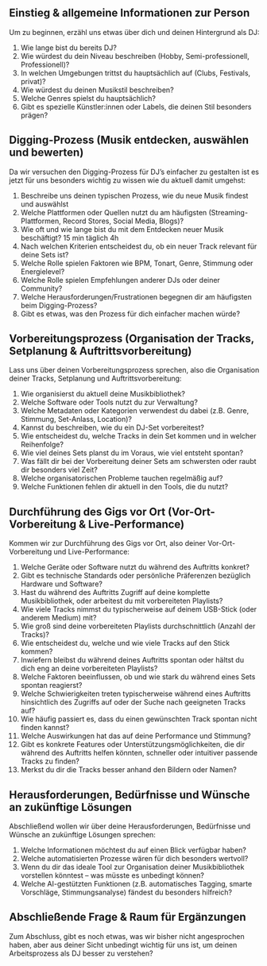## **Einstieg & allgemeine Informationen zur Person**

Um zu beginnen, erzähl uns etwas über dich und deinen Hintergrund als DJ:

1. Wie lange bist du bereits DJ?
2. Wie würdest du dein Niveau beschreiben (Hobby, Semi-professionell, Professionell)?
3. In welchen Umgebungen trittst du hauptsächlich auf (Clubs, Festivals, privat)?
4. Wie würdest du deinen Musikstil beschreiben?
5. Welche Genres spielst du hauptsächlich?
6. Gibt es spezielle Künstler:innen oder Labels, die deinen Stil besonders prägen?

## **Digging-Prozess (Musik entdecken, auswählen und bewerten)**

Da wir versuchen den Digging-Prozess für DJ’s einfacher zu gestalten ist es jetzt für uns besonders wichtig zu wissen wie du aktuell damit umgehst:

1. Beschreibe uns deinen typischen Prozess, wie du neue Musik findest und auswählst
2. Welche Plattformen oder Quellen nutzt du am häufigsten (Streaming-Plattformen, Record Stores, Social Media, Blogs)?
3. Wie oft und wie lange bist du mit dem Entdecken neuer Musik beschäftigt? 15 min täglich 4h
4. Nach welchen Kriterien entscheidest du, ob ein neuer Track relevant für deine Sets ist?
5. Welche Rolle spielen Faktoren wie BPM, Tonart, Genre, Stimmung oder Energielevel?
6. Welche Rolle spielen Empfehlungen anderer DJs oder deiner Community?
7. Welche Herausforderungen/Frustrationen begegnen dir am häufigsten beim Digging-Prozess?
8. Gibt es etwas, was den Prozess für dich einfacher machen würde?

## **Vorbereitungsprozess (Organisation der Tracks, Setplanung & Auftrittsvorbereitung)**

Lass uns über deinen Vorbereitungsprozess sprechen, also die Organisation deiner Tracks, Setplanung und Auftrittsvorbereitung:

1. Wie organisierst du aktuell deine Musikbibliothek?
2. Welche Software oder Tools nutzt du zur Verwaltung?
3. Welche Metadaten oder Kategorien verwendest du dabei (z.B. Genre, Stimmung, Set-Anlass, Location)?
4. Kannst du beschreiben, wie du ein DJ-Set vorbereitest?
5. Wie entscheidest du, welche Tracks in dein Set kommen und in welcher Reihenfolge?
6. Wie viel deines Sets planst du im Voraus, wie viel entsteht spontan?
7. Was fällt dir bei der Vorbereitung deiner Sets am schwersten oder raubt dir besonders viel Zeit?
8. Welche organisatorischen Probleme tauchen regelmäßig auf?
9. Welche Funktionen fehlen dir aktuell in den Tools, die du nutzt?

## **Durchführung des Gigs vor Ort (Vor-Ort-Vorbereitung & Live-Performance)**

Kommen wir zur Durchführung des Gigs vor Ort, also deiner Vor-Ort-Vorbereitung und Live-Performance:

1. Welche Geräte oder Software nutzt du während des Auftritts konkret?
2. Gibt es technische Standards oder persönliche Präferenzen bezüglich Hardware und Software?
3. Hast du während des Auftritts Zugriff auf deine komplette Musikbibliothek, oder arbeitest du mit vorbereiteten Playlists?
4. Wie viele Tracks nimmst du typischerweise auf deinem USB-Stick (oder anderem Medium) mit?
5. Wie groß sind deine vorbereiteten Playlists durchschnittlich (Anzahl der Tracks)?
6. Wie entscheidest du, welche und wie viele Tracks auf den Stick kommen?
7. Inwiefern bleibst du während deines Auftritts spontan oder hältst du dich eng an deine vorbereiteten Playlists?
8. Welche Faktoren beeinflussen, ob und wie stark du während eines Sets spontan reagierst?
9. Welche Schwierigkeiten treten typischerweise während eines Auftritts hinsichtlich des Zugriffs auf oder der Suche nach geeigneten Tracks auf?
10. Wie häufig passiert es, dass du einen gewünschten Track spontan nicht finden kannst?
11. Welche Auswirkungen hat das auf deine Performance und Stimmung?
12. Gibt es konkrete Features oder Unterstützungsmöglichkeiten, die dir während des Auftritts helfen könnten, schneller oder intuitiver passende Tracks zu finden?
13. Merkst du dir die Tracks besser anhand den Bildern oder Namen?

## **Herausforderungen, Bedürfnisse und Wünsche an zukünftige Lösungen**

Abschließend wollen wir über deine Herausforderungen, Bedürfnisse und Wünsche an zukünftige Lösungen sprechen:

1. Welche Informationen möchtest du auf einen Blick verfügbar haben?
2. Welche automatisierten Prozesse wären für dich besonders wertvoll?
3. Wenn du dir das ideale Tool zur Organisation deiner Musikbibliothek vorstellen könntest – was müsste es unbedingt können?
4. Welche AI-gestützten Funktionen (z.B. automatisches Tagging, smarte Vorschläge, Stimmungsanalyse) fändest du besonders hilfreich?

## **Abschließende Frage & Raum für Ergänzungen**

Zum Abschluss, gibt es noch etwas, was wir bisher nicht angesprochen haben, aber aus deiner Sicht unbedingt wichtig für uns ist, um deinen Arbeitsprozess als DJ besser zu verstehen?